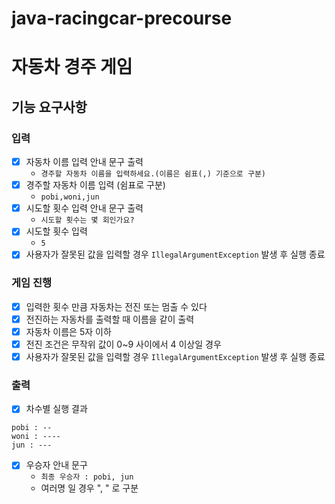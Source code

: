 # java-racingcar-precourse

# 자동차 경주 게임

## 기능 요구사항

### 입력

- [x] 자동차 이름 입력 안내 문구 출력
    - `경주할 자동차 이름을 입력하세요.(이름은 쉼표(,) 기준으로 구분)`
- [x] 경주할 자동차 이름 입력 (쉼표로 구분)
    - `pobi,woni,jun`
- [x] 시도할 횟수 입력 안내 문구 출력
    - `시도할 횟수는 몇 회인가요?`
- [x] 시도할 횟수 입력
    - `5`
- [x] 사용자가 잘못된 값을 입력할 경우 `IllegalArgumentException` 발생 후 실행 종료

### 게임 진행

- [x] 입력한 횟수 만큼 자동차는 전진 또는 멈출 수 있다
- [x] 전진하는 자동차를 출력할 때 이름을 같이 출력
- [x] 자동차 이름은 5자 이하
- [x] 전진 조건은 무작위 값이 0~9 사이에서 4 이상일 경우
- [x] 사용자가 잘못된 값을 입력할 경우 `IllegalArgumentException` 발생 후 실행 종료

### 출력

- [x] 차수별 실행 결과

```
pobi : --
woni : ----
jun : ---
```

- [x] 우승자 안내 문구
    - `최종 우승자 : pobi, jun`
    - 여러명 일 경우 ", " 로 구분